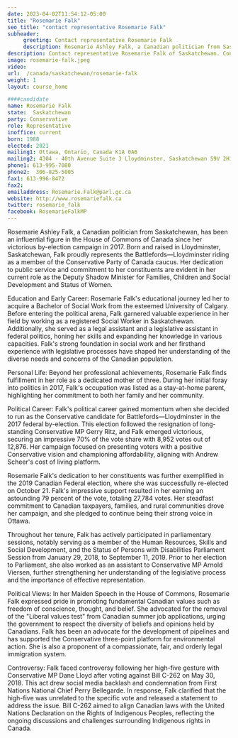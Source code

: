 ```yaml
---
date: 2023-04-02T11:54:12-05:00
title: "Rosemarie Falk"
seo_title: "contact representative Rosemarie Falk"
subheader:
     greeting: Contact representative Rosemarie Falk
     description: Rosemarie Ashley Falk, a Canadian politician from Saskatchewan, has been an influential figure in the House of Commons of Canada since her victorious by-election campaign in 2017. Born and raised in Lloydminster, Saskatchewan, Falk proudly represents the Battlefords—Lloydminster riding as a member of the Conservative Party of Canada caucus.
description: Contact representative Rosemarie Falk of Saskatchewan. Contact information for Rosemarie Falk includes email address, phone number, and mailing address.
image: rosemarie-falk.jpeg
video:
url:  /canada/saskatchewan/rosemarie-falk
weight: 1
layout: course_home

####candidate
name: Rosemarie Falk
state:	Saskatchewan
party: Conservative
role: Representative
inoffice: current
born: 1988
elected: 2021
mailing1: Ottawa, Ontario, Canada K1A 0A6
mailing2: 4304 - 40th Avenue Suite 3 Lloydminster, Saskatchewan S9V 2H1
phone1: 613-995-7080
phone2:  306-825-5005
fax1: 613-996-8472
fax2:
emailaddress: Rosemarie.Falk@parl.gc.ca
website: http://www.rosemariefalk.ca
twitter: rosemarie_falk
facebook: RosemarieFalkMP
---
```


Rosemarie Ashley Falk, a Canadian politician from Saskatchewan, has been an influential figure in the House of Commons of Canada since her victorious by-election campaign in 2017. Born and raised in Lloydminster, Saskatchewan, Falk proudly represents the Battlefords—Lloydminster riding as a member of the Conservative Party of Canada caucus. Her dedication to public service and commitment to her constituents are evident in her current role as the Deputy Shadow Minister for Families, Children and Social Development and Status of Women.

Education and Early Career:
Rosemarie Falk's educational journey led her to acquire a Bachelor of Social Work from the esteemed University of Calgary. Before entering the political arena, Falk garnered valuable experience in her field by working as a registered Social Worker in Saskatchewan. Additionally, she served as a legal assistant and a legislative assistant in federal politics, honing her skills and expanding her knowledge in various capacities. Falk's strong foundation in social work and her firsthand experience with legislative processes have shaped her understanding of the diverse needs and concerns of the Canadian population.

Personal Life:
Beyond her professional achievements, Rosemarie Falk finds fulfillment in her role as a dedicated mother of three. During her initial foray into politics in 2017, Falk's occupation was listed as a stay-at-home parent, highlighting her commitment to both her family and her community.

Political Career:
Falk's political career gained momentum when she decided to run as the Conservative candidate for Battlefords—Lloydminster in the 2017 federal by-election. This election followed the resignation of long-standing Conservative MP Gerry Ritz, and Falk emerged victorious, securing an impressive 70% of the vote share with 8,952 votes out of 12,876. Her campaign focused on presenting voters with a positive Conservative vision and championing affordability, aligning with Andrew Scheer's cost of living platform.

Rosemarie Falk's dedication to her constituents was further exemplified in the 2019 Canadian Federal election, where she was successfully re-elected on October 21. Falk's impressive support resulted in her earning an astounding 79 percent of the vote, totaling 27,784 votes. Her steadfast commitment to Canadian taxpayers, families, and rural communities drove her campaign, and she pledged to continue being their strong voice in Ottawa.

Throughout her tenure, Falk has actively participated in parliamentary sessions, notably serving as a member of the Human Resources, Skills and Social Development, and the Status of Persons with Disabilities Parliament Session from January 29, 2018, to September 11, 2019. Prior to her election to Parliament, she also worked as an assistant to Conservative MP Arnold Viersen, further strengthening her understanding of the legislative process and the importance of effective representation.

Political Views:
In her Maiden Speech in the House of Commons, Rosemarie Falk expressed pride in promoting fundamental Canadian values such as freedom of conscience, thought, and belief. She advocated for the removal of the "Liberal values test" from Canadian summer job applications, urging the government to respect the diversity of beliefs and opinions held by Canadians. Falk has been an advocate for the development of pipelines and has supported the Conservative three-point platform for environmental action. She is also a proponent of a compassionate, fair, and orderly legal immigration system.

Controversy:
Falk faced controversy following her high-five gesture with Conservative MP Dane Lloyd after voting against Bill C-262 on May 30, 2018. This act drew social media backlash and condemnation from First Nations National Chief Perry Bellegarde. In response, Falk clarified that the high-five was unrelated to the specific vote and released a statement to address the issue. Bill C-262 aimed to align Canadian laws with the United Nations Declaration on the Rights of Indigenous Peoples, reflecting the ongoing discussions and challenges surrounding Indigenous rights in Canada.
